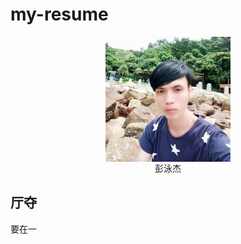 # my-resume
<div align="center">    
  <img src="./jie.png" width = "200" height = "200" alt="彭泳杰" align=center />
</div>

<div align="center">    
 彭泳杰
</div>

## 厅夺
要在一


